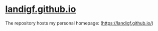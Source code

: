 # [landigf.github.io](https://landigf.github.io/)
The repository hosts my personal homepage: (https://landigf.github.io/)
